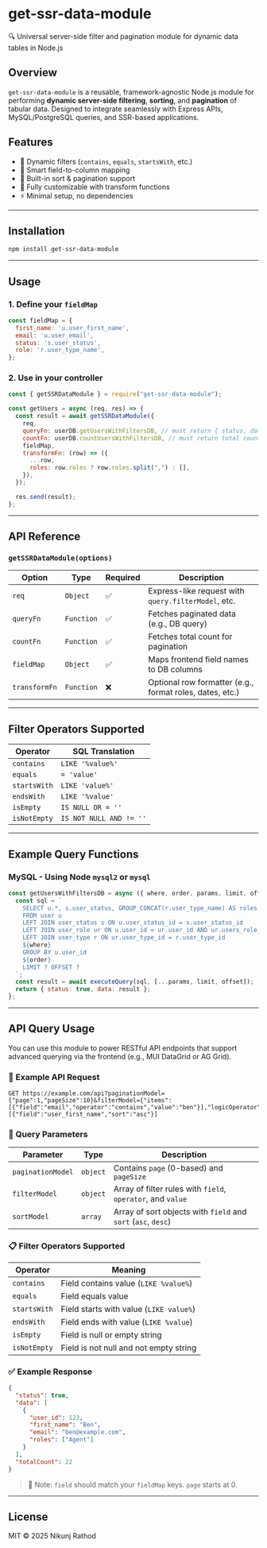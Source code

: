 # get-ssr-data-module

🔍 Universal server-side filter and pagination module for dynamic data tables in Node.js

## Overview

`get-ssr-data-module` is a reusable, framework-agnostic Node.js module for performing **dynamic server-side filtering**, **sorting**, and **pagination** of tabular data. Designed to integrate seamlessly with Express APIs, MySQL/PostgreSQL queries, and SSR-based applications.

## Features

- 🔄 Dynamic filters (`contains`, `equals`, `startsWith`, etc.)
- 🧠 Smart field-to-column mapping
- 🧾 Built-in sort & pagination support
- 🔧 Fully customizable with transform functions
- ⚡ Minimal setup, no dependencies

---

## Installation

```bash
npm install get-ssr-data-module
```

---

## Usage

### 1. Define your `fieldMap`

```js
const fieldMap = {
  first_name: 'u.user_first_name',
  email: 'u.user_email',
  status: 's.user_status',
  role: 'r.user_type_name',
};
```

### 2. Use in your controller

```js
const { getSSRDataModule } = require("get-ssr-data-module");

const getUsers = async (req, res) => {
  const result = await getSSRDataModule({
    req,
    queryFn: userDB.getUsersWithFiltersDB, // must return { status, data }
    countFn: userDB.countUsersWithFiltersDB, // must return total count (number)
    fieldMap,
    transformFn: (row) => ({
      ...row,
      roles: row.roles ? row.roles.split(",") : [],
    }),
  });

  res.send(result);
};
```

---

## API Reference

### `getSSRDataModule(options)`

| Option         | Type       | Required | Description                                               |
|----------------|------------|----------|-----------------------------------------------------------|
| `req`          | `Object`   | ✅        | Express-like request with `query.filterModel`, etc.       |
| `queryFn`      | `Function` | ✅        | Fetches paginated data (e.g., DB query)                   |
| `countFn`      | `Function` | ✅        | Fetches total count for pagination                        |
| `fieldMap`     | `Object`   | ✅        | Maps frontend field names to DB columns                   |
| `transformFn`  | `Function` | ❌        | Optional row formatter (e.g., format roles, dates, etc.)  |

---

## Filter Operators Supported

| Operator       | SQL Translation             |
|----------------|-----------------------------|
| `contains`     | `LIKE '%value%'`            |
| `equals`       | `= 'value'`                 |
| `startsWith`   | `LIKE 'value%'`             |
| `endsWith`     | `LIKE '%value'`             |
| `isEmpty`      | `IS NULL OR = ''`           |
| `isNotEmpty`   | `IS NOT NULL AND != ''`     |

---

## Example Query Functions

### MySQL - Using Node `mysql2` or `mysql`

```js
const getUsersWithFiltersDB = async ({ where, order, params, limit, offset }) => {
  const sql = `
    SELECT u.*, s.user_status, GROUP_CONCAT(r.user_type_name) AS roles
    FROM user u
    LEFT JOIN user_status s ON u.user_status_id = s.user_status_id
    LEFT JOIN user_role ur ON u.user_id = ur.user_id AND ur.users_role_flag_deleted = 0
    LEFT JOIN user_type r ON ur.user_type_id = r.user_type_id
    ${where}
    GROUP BY u.user_id
    ${order}
    LIMIT ? OFFSET ?
  `;
  const result = await executeQuery(sql, [...params, limit, offset]);
  return { status: true, data: result };
};
```

---

## API Query Usage

You can use this module to power RESTful API endpoints that support advanced querying via the frontend (e.g., MUI DataGrid or AG Grid).

### 🔗 Example API Request

```
GET https://example.com/api?paginationModel={"page":1,"pageSize":10}&filterModel={"items":[{"field":"email","operator":"contains","value":"ben"}],"logicOperator":"and"}&sortModel=[{"field":"user_first_name","sort":"asc"}]
```

### 🧾 Query Parameters

| Parameter         | Type       | Description                                                |
|-------------------|------------|------------------------------------------------------------|
| `paginationModel` | `object`   | Contains `page` (0-based) and `pageSize`                  |
| `filterModel`     | `object`   | Array of filter rules with `field`, `operator`, and `value` |
| `sortModel`       | `array`    | Array of sort objects with `field` and `sort` (`asc`, `desc`) |

### 📋 Filter Operators Supported

| Operator       | Meaning                                |
|----------------|----------------------------------------|
| `contains`     | Field contains value (`LIKE %value%`)  |
| `equals`       | Field equals value                     |
| `startsWith`   | Field starts with value (`LIKE value%`)|
| `endsWith`     | Field ends with value (`LIKE %value`)  |
| `isEmpty`      | Field is null or empty string          |
| `isNotEmpty`   | Field is not null and not empty string |

### ✅ Example Response

```json
{
  "status": true,
  "data": [
    {
      "user_id": 123,
      "first_name": "Ben",
      "email": "ben@example.com",
      "roles": ["Agent"]
    }
  ],
  "totalCount": 22
}
```

> 🧠 Note: `field` should match your `fieldMap` keys. `page` starts at 0.

---

## License

MIT © 2025 Nikunj Rathod

